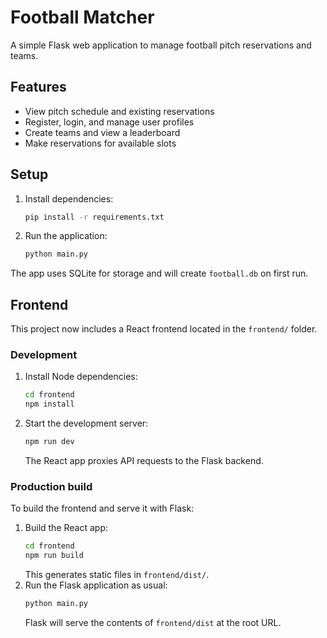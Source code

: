 # Football Matcher

A simple Flask web application to manage football pitch reservations and teams.

## Features
- View pitch schedule and existing reservations
- Register, login, and manage user profiles
- Create teams and view a leaderboard
- Make reservations for available slots

## Setup
1. Install dependencies:
   ```bash
   pip install -r requirements.txt
   ```
2. Run the application:
   ```bash
   python main.py
   ```
The app uses SQLite for storage and will create `football.db` on first run.

## Frontend

This project now includes a React frontend located in the `frontend/` folder.

### Development

1. Install Node dependencies:
   ```bash
   cd frontend
   npm install
   ```
2. Start the development server:
   ```bash
   npm run dev
   ```
   The React app proxies API requests to the Flask backend.

### Production build

To build the frontend and serve it with Flask:

1. Build the React app:
   ```bash
   cd frontend
   npm run build
   ```
   This generates static files in `frontend/dist/`.
2. Run the Flask application as usual:
   ```bash
   python main.py
   ```
   Flask will serve the contents of `frontend/dist` at the root URL.
